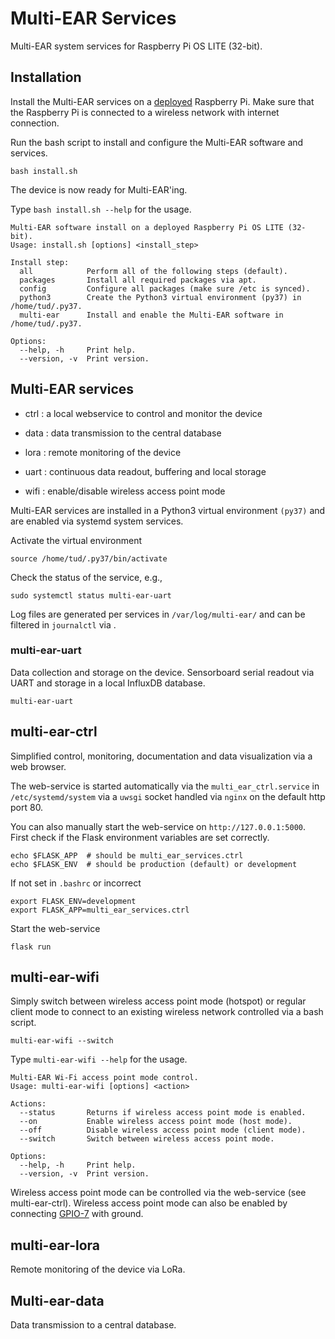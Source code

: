 # Multi-EAR Services

Multi-EAR system services for Raspberry Pi OS LITE (32-bit).

## Installation
Install the Multi-EAR services on a [deployed](https://github.com/Multi-EAR/Multi-EAR-deploy) Raspberry Pi.
Make sure that the Raspberry Pi is connected to a wireless network with internet connection.

Run the bash script to install and configure the Multi-EAR software and services.
```
bash install.sh
```
The device is now ready for Multi-EAR'ing.


Type `bash install.sh --help` for the usage.
```
Multi-EAR software install on a deployed Raspberry Pi OS LITE (32-bit).
Usage: install.sh [options] <install_step>

Install step:
  all            Perform all of the following steps (default).
  packages       Install all required packages via apt.
  config         Configure all packages (make sure /etc is synced).
  python3        Create the Python3 virtual environment (py37) in /home/tud/.py37.
  multi-ear      Install and enable the Multi-EAR software in /home/tud/.py37.

Options:
  --help, -h     Print help.
  --version, -v  Print version.
```

## Multi-EAR services

- ctrl : a local webservice to control and monitor the device

- data : data transmission to the central database

- lora : remote monitoring of the device

- uart : continuous data readout, buffering and local storage

- wifi : enable/disable wireless access point mode

Multi-EAR services are installed in a Python3 virtual environment `(py37)` and are enabled via systemd system services.

Activate the virtual environment
```
source /home/tud/.py37/bin/activate
```

Check the status of the service, e.g.,
```
sudo systemctl status multi-ear-uart
```

Log files are generated per services in `/var/log/multi-ear/` and can be filtered in `journalctl` via .

### multi-ear-uart
Data collection and storage on the device.
Sensorboard serial readout via UART and storage in a local InfluxDB database.

```
multi-ear-uart
```

## multi-ear-ctrl
Simplified control, monitoring, documentation and data visualization via a web browser.

The web-service is started automatically via the `multi_ear_ctrl.service` in `/etc/systemd/system` via a `uwsgi` socket handled via `nginx` on the default http port 80.

You can also manually start the web-service on `http://127.0.0.1:5000`.
First check if the Flask environment variables are set correctly.
```
echo $FLASK_APP  # should be multi_ear_services.ctrl
echo $FLASK_ENV  # should be production (default) or development
```

If not set in `.bashrc` or incorrect
```
export FLASK_ENV=development
export FLASK_APP=multi_ear_services.ctrl
```

Start the web-service
```
flask run
```

## multi-ear-wifi
Simply switch between wireless access point mode (hotspot) or regular client mode to connect to an existing wireless network controlled via a bash script.
```
multi-ear-wifi --switch
```

Type `multi-ear-wifi --help` for the usage.
```
Multi-EAR Wi-Fi access point mode control.
Usage: multi-ear-wifi [options] <action>

Actions:
  --status       Returns if wireless access point mode is enabled.
  --on           Enable wireless access point mode (host mode).
  --off          Disable wireless access point mode (client mode).
  --switch       Switch between wireless access point mode.

Options:
  --help, -h     Print help.
  --version, -v  Print version.
```

Wireless access point mode can be controlled via the web-service (see multi-ear-ctrl). 
Wireless access point mode can also be enabled by connecting [GPIO-7](https://pinout.xyz/pinout/pin26_gpio7) with ground.

## multi-ear-lora
Remote monitoring of the device via LoRa.

## Multi-ear-data
Data transmission to a central database.
